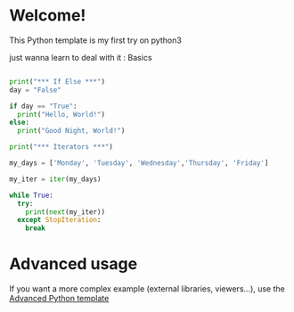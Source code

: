 # Welcome!

This Python template is my first try on python3

just wanna learn to deal with it : Basics

```python runnable

print("*** If Else ***")
day = "False"

if day == "True":
  print("Hello, World!")
else:
  print("Good Night, World!")

print("*** Iterators ***")

my_days = ['Monday', 'Tuesday', 'Wednesday','Thursday', 'Friday']

my_iter = iter(my_days)

while True:
  try:
    print(next(my_iter))
  except StopIteration:
    break

```

# Advanced usage

If you want a more complex example (external libraries, viewers...), use the [Advanced Python template](https://tech.io/select-repo/429)
